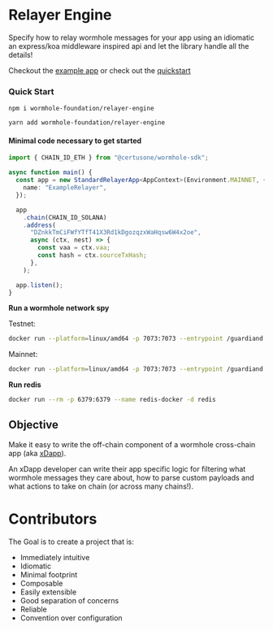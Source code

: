 # Relayer Engine

Specify how to relay wormhole messages for your app using an idiomatic an express/koa middleware inspired api and let the library handle all the details!

Checkout the [example app](./example-app) or check out the [quickstart](#quick-start)

### Quick Start

`npm i wormhole-foundation/relayer-engine`

`yarn add wormhole-foundation/relayer-engine`

#### Minimal code necessary to get started

```typescript
import { CHAIN_ID_ETH } from "@certusone/wormhole-sdk";

async function main() {
  const app = new StandardRelayerApp<AppContext>(Environment.MAINNET, {
    name: "ExampleRelayer",
  });

  app
    .chain(CHAIN_ID_SOLANA)
    .address(
      "DZnkkTmCiFWfYTfT41X3Rd1kDgozqzxWaHqsw6W4x2oe",
      async (ctx, nest) => {
        const vaa = ctx.vaa;
        const hash = ctx.sourceTxHash;
      },
    );

  app.listen();
}
```

**Run a wormhole network spy**

Testnet:

```bash
docker run --platform=linux/amd64 -p 7073:7073 --entrypoint /guardiand ghcr.io/wormhole-foundation/guardiand:latest spy --nodeKey /node.key --spyRPC "[::]:7073" --network /wormhole/testnet/2/1 --bootstrap /dns4/wormhole-testnet-v2-bootstrap.certus.one/udp/8999/quic/p2p/12D3KooWAkB9ynDur1Jtoa97LBUp8RXdhzS5uHgAfdTquJbrbN7i
```

Mainnet:

```bash
docker run --platform=linux/amd64 -p 7073:7073 --entrypoint /guardiand ghcr.io/wormhole-foundation/guardiand:latest spy --nodeKey /node.key --spyRPC "[::]:7073" --network /wormhole/mainnet/2 --bootstrap /dns4/wormhole-mainnet-v2-bootstrap.certus.one/udp/8999/quic/p2p/12D3KooWQp644DK27fd3d4Km3jr7gHiuJJ5ZGmy8hH4py7fP4FP7
```

**Run redis**

```bash
docker run --rm -p 6379:6379 --name redis-docker -d redis
```

## Objective

Make it easy to write the off-chain component of a wormhole cross-chain app (aka [xDapp](https://book.wormhole.com/dapps/4_whatIsanXdapp.html)).

An xDapp developer can write their app specific logic for filtering what wormhole messages they care about, how to parse custom payloads and what actions to take on chain (or across many chains!).

# Contributors

The Goal is to create a project that is:

- Immediately intuitive
- Idiomatic
- Minimal footprint
- Composable
- Easily extensible
- Good separation of concerns
- Reliable
- Convention over configuration
